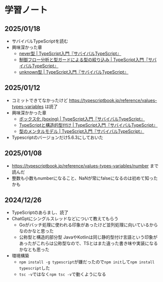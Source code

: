 # 学習ノート
## 2025/01/18
- サバイバルTypeScriptを読む
- 興味深かった章
  - [never型 | TypeScript入門『サバイバルTypeScript』](https://typescriptbook.jp/reference/statements/never#never%E3%82%92%E4%BD%BF%E3%81%A3%E3%81%9F%E7%B6%B2%E7%BE%85%E6%80%A7%E3%83%81%E3%82%A7%E3%83%83%E3%82%AF)
  - [制御フロー分析と型ガードによる型の絞り込み | TypeScript入門『サバイバルTypeScript』](https://typescriptbook.jp/reference/statements/control-flow-analysis-and-type-guard)
  - [unknown型 | TypeScript入門『サバイバルTypeScript』](https://typescriptbook.jp/reference/statements/unknown#unknown%E5%9E%8B%E3%82%92%E3%82%AA%E3%83%96%E3%82%B8%E3%82%A7%E3%82%AF%E3%83%88%E3%81%AE%E5%9E%8B%E3%81%AB%E7%B5%9E%E3%82%8A%E8%BE%BC%E3%82%80)

## 2025/01/12
- コミットできてなかったけど https://typescriptbook.jp/reference/values-types-variables は読了
- 興味深かかった章
  - [ボックス化 (boxing) | TypeScript入門『サバイバルTypeScript』](https://typescriptbook.jp/reference/values-types-variables/boxing)
  - [TypeScriptと構造的型付け | TypeScript入門『サバイバルTypeScript』](https://typescriptbook.jp/reference/values-types-variables/structural-subtyping)
  - [型のメンタルモデル | TypeScript入門『サバイバルTypeScript』](https://typescriptbook.jp/reference/values-types-variables/mental-model-of-types)
- Typescriptのバージョンだけ5.6.3にしておいた

## 2025/01/08
- https://typescriptbook.jp/reference/values-types-variables/number まで読んだ
- 整数も小数もnumberになること、NaNが常にfalseになるのは初めて知ったかも

## 2024/12/26
- TypeScriptのあらまし、読了
- ChatGptにシングルスレッドなどについて教えてもらう
  - Goがバッチ処理に使われる印象があったけど並列処理に向いているからなのかなと思った
  - 公称型と構造的部分型 JavaやKotlinは同じ静的型付け言語という印象があったがこれらは公称型なので、TSとはまた違った書き味や実装になるかなとも思った
- 環境構築
  - `npm install -g typescript`が嫌だったので`npm init`して`npm install typescript`した
  - `tsc -v`ではなく`npm tsc -v`で動くようになる